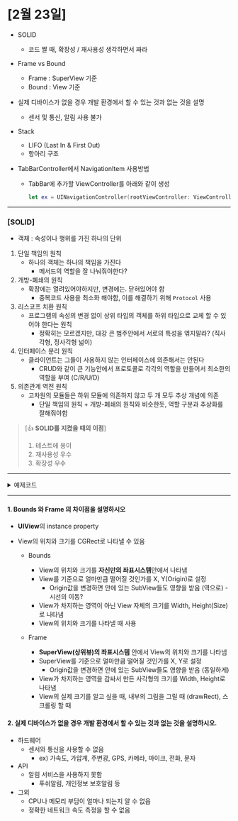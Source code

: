 # [2월 23일]

- SOLID

  - 코드 짤 때, 확장성 / 재사용성 생각하면서 짜라

- Frame vs Bound

  - Frame : SuperView 기준
  - Bound : View 기준

- 실제 디바이스가 없을 경우 개발 환경에서 할 수 있는 것과 없는 것을 설명

  - 센서 및 통신, 알림 사용 불가

- Stack

  - LIFO (Last In & First Out)
  - 항아리 구조

- TabBarController에서 NavigationItem 사용방법

  - TabBar에 추가할 ViewController를 아래와 같이 생성

    ```swift
    let ex = UINavigationController(rootViewController: ViewController())
    ```

***

### [SOLID]

- 객체 : 속성이나 행위를 가진 하나의 단위

1. 단일 책임의 원칙
   - 하나의 객체는 하나의 책임을 가진다
     - 메서드의 역할을 잘 나눠줘야한다?
2. 개방-폐쇄의 원칙
   - 확장에는 열려있어야하지만, 변경에는. 닫혀있어야 함
     - 중복코드 사용을 최소화 해야함, 이를 해결하기 위해 `Protocol` 사용
3. 리스코프 치환 원칙
   -  프로그램의 속성의 변경 없이 상위 타입의 객체를 하위 타입으로 교체 할 수 있어야 한다는 원칙
      - 정확히는 모르겠지만, 대강 큰 범주안에서 서로의 특성을 엮지말라? (직사각형, 정사각형 넓이)
4. 인터페이스 분리 원칙
   - 클라이언트는 그들이 사용하지 않는 인터페이스에 의존해서는 안된다
     - CRUD와 같이 큰 기능안에서 프로토콜로 각각의 역할을 만들어서 최소한의 역할을 부여 (C/R/U/D)
5. 의존관계 역전 원칙
   - 고차원의 모듈들은 하위 모듈에 의존하지 않고 두 개 모두 추상 개념에 의존
     - 단일 책임의 원칙 + 개방-폐쇄의 원칙와 비슷한듯, 역할 구분과 추상화를 잘해줘야함

> [👍 **SOLID를 지켰을 때의 이점**]
>
> 1. 테스트에 용이
> 2. 재사용성 우수
> 3. 확장성 우수

***

<details>
<summary> 예제코드 </summary>

2. 개방-폐쇄의 원칙 (의존관계 역전 원칙과 유사)

   ```swift
   protocol Printable {
       func printDetails() -> String
   }
   
   class Vehicle {
       func printData() {
           let vehicles: [Printable] = [
               Car(name: "Batmobile", color: "Black"),
               Car(name: "SuperCar", color: "Gold"),
               Car(name: "FamilyCar", color: "Grey"),
               Bicycle(type: "BMX"),
               Bicycle(type: "Tandem")
           ]
   
           vehicles.forEach { car in
               print(car.printDetails())
           }
       }
   }
   
   class Car: Printable {
       let name: String
       let color: String
   
       init(name: String, color: String) {
           self.name = name
           self.color = color
       }
       // 프로토콜 채택 이후, 각 클래스 내에서 기능 구현
       func printDetails() -> String {
           return "I'm \(name) and my color is \(color)"
       }
   }
   
   class Bicycle: Printable {
       let type: String
   
       init(type: String) {
           self.type = type
       }
       // 프로토콜 채택 이후, 각 클래스 내에서 기능 구현
       func printDetails() -> String {
           return "I'm a \(type)"
       }
   }
   ```

3. 리스코프 치환 원칙

   ```swift
   protocol Polygon {
       var area: Float { get }
   }
   
   class Rectangle: Polygon {
   
       private let width: Float
       private let length: Float
   
       init(width: Float, length: Float) {
           self.width = width
           self.length = length
       }
   
       var area: Float {
           return width * length
       }
   }
   
   class Square: Polygon {
   
       private let side: Float
   
       init(side: Float) {
           self.side = side
       }
   
       var area: Float {
           return pow(side, 2)
       }
   }
   
   // Client Method
   
   func printArea(of polygon: Polygon) {
       print(polygon.area)
   }
   
   // Usage
   
   let rectangle = Rectangle(width: 2, length: 5)
   printArea(of: rectangle) // 10
   
   let square = Square(side: 2)
   printArea(of: square) // 4
   ```

4. 인터페이스 분리 원칙

   ```swift
   protocol TapProtocol {
       func didTap()
   }
   
   protocol DoubleTapProtocol {
       func didDoubleTap()
   }
   
   protocol LongPressProtocol {
       func didLongPress()
   }
   
   class SuperButton: TapProtocol, DoubleTapProtocol, LongPressProtocol {
       func didTap() {
           // send tap action
       }
   
       func didDoubleTap() {
           // send double tap action
       }
   
       func didLongPress() {
           // send long press action
       }
   }
   
   class PoorButton: TapProtocol {
       func didTap() {
           // send tap action
       }
   }
   ```

</details>

***

#### 1. Bounds 와 Frame 의 차이점을 설명하시오

- **UIView**의 instance property

- View의 위치와 크기를 CGRect로 나타낼 수 있음

  - Bounds
    - View의 위치와 크기를 **자신만의 좌표시스템**안에서 나타냄
    - View를 기준으로 얼마만큼 떨어질 것인가를 X, Y(Origin)로 설정
      - Origin값을 변경하면 안에 있는 SubView들도 영향을 받음 (역으로) - 시선의 이동?
    - View가 차지하는 영역이 아닌 View 자체의 크기를 Width, Height(Size)로 나타냄
    - View의 위치와 크기를 나타낼 때 사용

  - Frame
    - **SuperView(상위뷰)의 좌표시스템** 안에서 View의 위치와 크기를 나타냄
    - SuperView를 기준으로 얼마만큼 떨어질 것인가를 X, Y로 설정
      - Origin값을 변경하면 안에 있는 SubView들도 영향을 받음 (동일하게)
    - View가 차지하는 영역을 감싸서 만든 사각형의 크기를 Width, Height로 나타냄
    - View의 실제 크기를 알고 싶을 때, 내부의 그림을 그릴 때 (drawRect), 스크롤링 할 때

#### 2. 실제 디바이스가 없을 경우 개발 환경에서 할 수 있는 것과 없는 것을 설명하시오.

- 하드웨어
  - 센서와 통신을 사용할 수 없음
    - ex) 가속도, 가압계, 주변광, GPS, 카메라, 마이크, 전화, 문자
- API
  - 알림 서비스을 사용하지 못함
    - 푸쉬알림, 개인정보 보호알림 등
- 그외
  - CPU나 메모리 부담이 얼마나 되는지 알 수 없음
  - 정확한 네트워크 속도 측정을 할 수 없음
